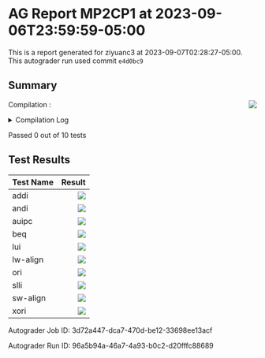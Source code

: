 # AG Report MP2CP1 at 2023-09-06T23:59:59-05:00
This is a report generated for ziyuanc3 at 2023-09-07T02:28:27-05:00. This autograder run used commit ``e4d0bc9``
## Summary 
Compilation : <img align="right" src="https://upload.wikimedia.org/wikipedia/en/thumb/b/ba/Red_x.svg/13px-Red_x.svg.png"> 
<details><summary>Compilation Log</summary> 

 ``` 
 mkdir -p sim
cd sim && vcs /grade_job/student_dut/pkg/rv32i_mux_types.sv /grade_job/student_dut/pkg/rv32i_types.sv /grade_job/student_dut/hdl/alu.sv /grade_job/student_dut/hdl/datapath.sv /grade_job/student_dut/hdl/ir.sv /grade_job/student_dut/hdl/regfile.sv /grade_job/student_dut/hdl/mp2.sv /grade_job/student_dut/hdl/control.sv /grade_job/student_dut/hvl/memory.sv /grade_job/student_dut/hvl/source_tb.sv /grade_job/student_dut/hvl/top.sv /grade_job/student_dut/hvl/tb_itf.sv /grade_job/student_dut/hvl/rvfimon.v -full64 -lca -sverilog +lint=all,noNS -timescale=1ns/10ps -debug_acc+all -kdb -fsdb -top mp2_tb -msg_config=../warn.config -l compile.log -licqueue

Warning-[LNX_OS_VERUN] Unsupported Linux version
  Linux version 'AlmaLinux release 8.7 (Stone Smilodon)' is not supported on 
  'x86_64' officially, assuming linux compatibility by default. Set 
  VCS_ARCH_OVERRIDE to linux or suse32 to override.
  Please refer to release notes for information on supported platforms.


Warning-[LINX_KRNL] Unsupported Linux kernel
  Linux kernel '4.15.0-200-generic' is not supported.
  Supported versions are 2.4* or 2.6*.

                         Chronologic VCS (TM)
      Version R-2020.12-SP1-1_Full64 -- Thu Sep  7 02:28:26 2023

                    Copyright (c) 1991 - 2021 Synopsys, Inc.
   This software and the associated documentation are proprietary to Synopsys,
 Inc. This software may only be used in accordance with the terms and conditions
 of a written license agreement with Synopsys, Inc. All other use, reproduction,
            or distribution of this software is strictly prohibited.


Warning-[LCA_FEATURES_ENABLED] Usage warning
  LCA features enabled by '-lca' argument on the command line.  For more 
  information regarding list of LCA features please refer to Chapter "LCA 
  features" in the VCS Release Notes


Warning-[MC-IVFN] Invalid file name
  File '../hvl/rvmodel.sv' specified in +file/-file condition does not exist.
  Config file name: '../warn.config', near line 4.

Parsing design file '/grade_job/student_dut/pkg/rv32i_mux_types.sv'
Parsing design file '/grade_job/student_dut/pkg/rv32i_types.sv'
Parsing design file '/grade_job/student_dut/hdl/alu.sv'
Parsing design file '/grade_job/student_dut/hdl/datapath.sv'

Error-[IND] Identifier not declared
/grade_job/student_dut/hdl/datapath.sv, 47
  Identifier 'pcmux_sel' has not been declared yet. If this error is not 
  expected, please check if you have set `default_nettype to none.
  


Error-[IND] Identifier not declared
/grade_job/student_dut/hdl/datapath.sv, 48
  Identifier 'pc_out' has not been declared yet. If this error is not 
  expected, please check if you have set `default_nettype to none.
  

Parsing design file '/grade_job/student_dut/hdl/ir.sv'
Parsing design file '/grade_job/student_dut/hdl/regfile.sv'
Parsing design file '/grade_job/student_dut/hdl/mp2.sv'
Parsing design file '/grade_job/student_dut/hdl/control.sv'

Error-[SE] Syntax error
  Following verilog source has syntax error :
  "/grade_job/student_dut/hdl/control.sv", 87: token is '}'
  } state, next_states;
   ^

2 warnings
3 errors
CPU time: .242 seconds to compile
make: *** [Makefile:15: sim/simv] Error 255
 
 ``` 

 </details> 

Passed 0 out of 10 tests
## Test Results 
| Test Name | Result | 
| --- | --- | 
addi|<img align="right" src="https://upload.wikimedia.org/wikipedia/en/thumb/b/ba/Red_x.svg/13px-Red_x.svg.png">|
andi|<img align="right" src="https://upload.wikimedia.org/wikipedia/en/thumb/b/ba/Red_x.svg/13px-Red_x.svg.png">|
auipc|<img align="right" src="https://upload.wikimedia.org/wikipedia/en/thumb/b/ba/Red_x.svg/13px-Red_x.svg.png">|
beq|<img align="right" src="https://upload.wikimedia.org/wikipedia/en/thumb/b/ba/Red_x.svg/13px-Red_x.svg.png">|
lui|<img align="right" src="https://upload.wikimedia.org/wikipedia/en/thumb/b/ba/Red_x.svg/13px-Red_x.svg.png">|
lw-align|<img align="right" src="https://upload.wikimedia.org/wikipedia/en/thumb/b/ba/Red_x.svg/13px-Red_x.svg.png">|
ori|<img align="right" src="https://upload.wikimedia.org/wikipedia/en/thumb/b/ba/Red_x.svg/13px-Red_x.svg.png">|
slli|<img align="right" src="https://upload.wikimedia.org/wikipedia/en/thumb/b/ba/Red_x.svg/13px-Red_x.svg.png">|
sw-align|<img align="right" src="https://upload.wikimedia.org/wikipedia/en/thumb/b/ba/Red_x.svg/13px-Red_x.svg.png">|
xori|<img align="right" src="https://upload.wikimedia.org/wikipedia/en/thumb/b/ba/Red_x.svg/13px-Red_x.svg.png">|

Autograder Job ID: 3d72a447-dca7-470d-be12-33698ee13acf

Autograder Run ID: 96a5b94a-46a7-4a93-b0c2-d20fffc88689
